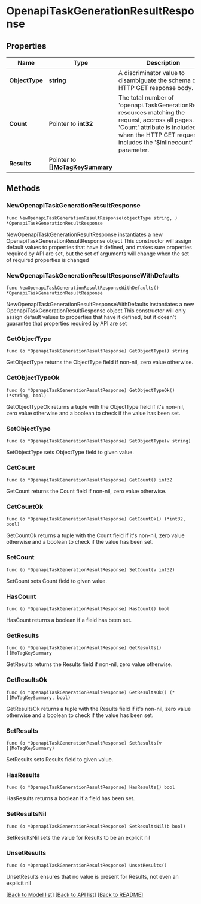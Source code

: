 # OpenapiTaskGenerationResultResponse

## Properties

Name | Type | Description | Notes
------------ | ------------- | ------------- | -------------
**ObjectType** | **string** | A discriminator value to disambiguate the schema of a HTTP GET response body. | 
**Count** | Pointer to **int32** | The total number of &#39;openapi.TaskGenerationResult&#39; resources matching the request, accross all pages. The &#39;Count&#39; attribute is included when the HTTP GET request includes the &#39;$inlinecount&#39; parameter. | [optional] 
**Results** | Pointer to [**[]MoTagKeySummary**](MoTagKeySummary.md) |  | [optional] 

## Methods

### NewOpenapiTaskGenerationResultResponse

`func NewOpenapiTaskGenerationResultResponse(objectType string, ) *OpenapiTaskGenerationResultResponse`

NewOpenapiTaskGenerationResultResponse instantiates a new OpenapiTaskGenerationResultResponse object
This constructor will assign default values to properties that have it defined,
and makes sure properties required by API are set, but the set of arguments
will change when the set of required properties is changed

### NewOpenapiTaskGenerationResultResponseWithDefaults

`func NewOpenapiTaskGenerationResultResponseWithDefaults() *OpenapiTaskGenerationResultResponse`

NewOpenapiTaskGenerationResultResponseWithDefaults instantiates a new OpenapiTaskGenerationResultResponse object
This constructor will only assign default values to properties that have it defined,
but it doesn't guarantee that properties required by API are set

### GetObjectType

`func (o *OpenapiTaskGenerationResultResponse) GetObjectType() string`

GetObjectType returns the ObjectType field if non-nil, zero value otherwise.

### GetObjectTypeOk

`func (o *OpenapiTaskGenerationResultResponse) GetObjectTypeOk() (*string, bool)`

GetObjectTypeOk returns a tuple with the ObjectType field if it's non-nil, zero value otherwise
and a boolean to check if the value has been set.

### SetObjectType

`func (o *OpenapiTaskGenerationResultResponse) SetObjectType(v string)`

SetObjectType sets ObjectType field to given value.


### GetCount

`func (o *OpenapiTaskGenerationResultResponse) GetCount() int32`

GetCount returns the Count field if non-nil, zero value otherwise.

### GetCountOk

`func (o *OpenapiTaskGenerationResultResponse) GetCountOk() (*int32, bool)`

GetCountOk returns a tuple with the Count field if it's non-nil, zero value otherwise
and a boolean to check if the value has been set.

### SetCount

`func (o *OpenapiTaskGenerationResultResponse) SetCount(v int32)`

SetCount sets Count field to given value.

### HasCount

`func (o *OpenapiTaskGenerationResultResponse) HasCount() bool`

HasCount returns a boolean if a field has been set.

### GetResults

`func (o *OpenapiTaskGenerationResultResponse) GetResults() []MoTagKeySummary`

GetResults returns the Results field if non-nil, zero value otherwise.

### GetResultsOk

`func (o *OpenapiTaskGenerationResultResponse) GetResultsOk() (*[]MoTagKeySummary, bool)`

GetResultsOk returns a tuple with the Results field if it's non-nil, zero value otherwise
and a boolean to check if the value has been set.

### SetResults

`func (o *OpenapiTaskGenerationResultResponse) SetResults(v []MoTagKeySummary)`

SetResults sets Results field to given value.

### HasResults

`func (o *OpenapiTaskGenerationResultResponse) HasResults() bool`

HasResults returns a boolean if a field has been set.

### SetResultsNil

`func (o *OpenapiTaskGenerationResultResponse) SetResultsNil(b bool)`

 SetResultsNil sets the value for Results to be an explicit nil

### UnsetResults
`func (o *OpenapiTaskGenerationResultResponse) UnsetResults()`

UnsetResults ensures that no value is present for Results, not even an explicit nil

[[Back to Model list]](../README.md#documentation-for-models) [[Back to API list]](../README.md#documentation-for-api-endpoints) [[Back to README]](../README.md)


